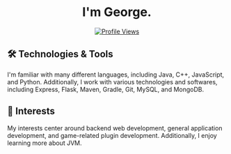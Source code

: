 <h1 align="center">I'm George.</h1>
<a href="https://github.com/glove">
  <p align="center">
    <img src="https://komarev.com/ghpvc/?username=george" alt="Profile Views">
  </p>
</a>

## 🛠️ Technologies & Tools

I'm familiar with many different languages, including Java, C++, JavaScript, and Python. Additionally, I work with various technologies and softwares, including Express, Flask, Maven, Gradle, Git, MySQL, and MongoDB.

## 💬 Interests

My interests center around backend web development, general application development, and game-related plugin development. Additionally, I enjoy learning more about JVM.
